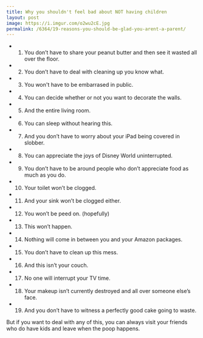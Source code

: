 ```yaml
---
title: Why you shouldn't feel bad about NOT having children
layout: post
image: https://i.imgur.com/o2wu2cE.jpg
permalink: /6364/19-reasons-you-should-be-glad-you-arent-a-parent/
---
```


- 1. You don’t have to share your peanut butter and then see it wasted all over the floor.

- 2. You don’t have to deal with cleaning up you know what.

- 3. You won't have to be embarrased in public.

- 4.  You can decide whether or not you want to decorate the walls.

- 5. And the entire living room.

- 6.  You can sleep without hearing this.

- 7. And you don’t have to worry about your iPad being covered in slobber.

- 8. You can appreciate the joys of Disney World uninterrupted.

- 9. You don’t have to be around people who don’t appreciate food as much as you do.

- 10. Your toilet won’t be clogged.

- 11. And your sink won’t be clogged either.

- 12. You won’t be peed on. (hopefully)

- 13. This won’t happen.

- 14. Nothing will come in between you and your Amazon packages.

- 15. You don’t have to clean up this mess.

- 16. And this isn’t your couch.

- 17. No one will interrupt your TV time.

- 18. Your makeup isn’t currently destroyed and all over someone else’s face.

- 19. And you don’t have to witness a perfectly good cake going to waste.

But if you want to deal with any of this, you can always visit your friends who do have kids and leave when the poop happens.

